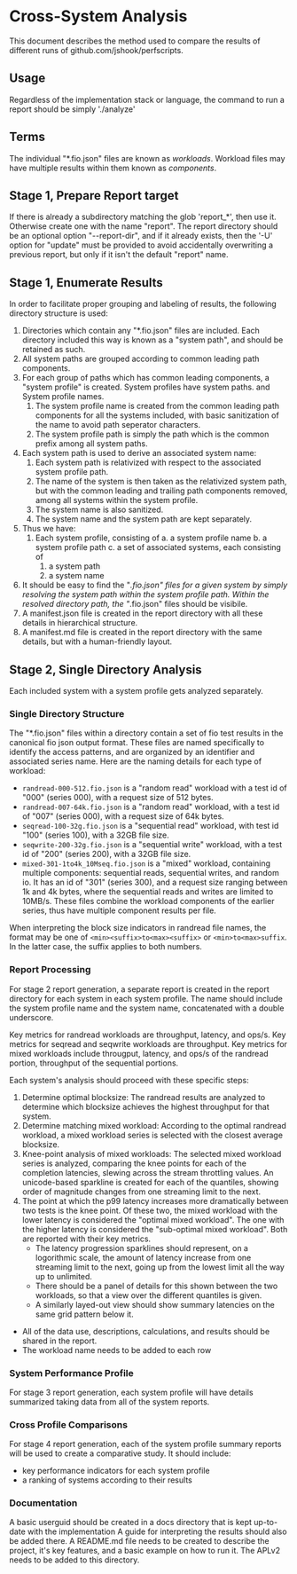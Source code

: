 # Cross-System Analysis

This document describes the method used to compare the results of different runs of github.com/jshook/perfscripts.

## Usage

Regardless of the implementation stack or language, the command to run a report should be simply './analyze'

## Terms

The individual "*.fio.json" files are known as _workloads_. Workload files may have multiple results within them known as _components_.

## Stage 1, Prepare Report target

If there is already a subdirectory matching the glob 'report_*', then use it. Otherwise create one with the name "report". The report directory should be an optional option "--report-dir", and if it already exists, then the '-U' option for "update" must be provided to avoid accidentally overwriting a previous report, but only if it isn't the default "report" name.

## Stage 1, Enumerate Results

In order to facilitate proper grouping and labeling of results, the following directory structure is used:
1. Directories which contain any "*.fio.json" files are included. Each directory included this way is known as a "system path", and should be retained as such.
2. All system paths are grouped according to common leading path components.
3. For each group of paths which has common leading components, a "system profile" is created. System profiles have system paths. and System profile names.
   1. The system profile name is created from the common leading path components for all the systems included, with basic sanitization of the name to avoid path seperator characters.
   2. The system profile path is simply the path which is the common prefix among all system paths.
4. Each system path is used to derive an associated system name:
   1. Each system path is relativized with respect to the associated system profile path.
   2. The name of the system is then taken as the relativized system path, but with the common leading and trailing path components removed, among all systems within the system profile.
   3. The system name is also sanitized.
   4. The system name and the system path are kept separately.
5. Thus we have:
   1. Each system profile, consisting of
      a. a system profile name
      b. a system profile path
      c. a set of associated systems, each consisting of
         1. a system path
         2. a system name
6. It should be easy to find the "*.fio.json" files for a given system by simply resolving the system path within the system profile path. Within the resolved directory path, the "*.fio.json" files should be visibile.
8. A manifest.json file is created in the report directory with all these details in hierarchical structure.
9. A manifest.md file is created in the report directory with the same details, but with a human-friendly layout.

## Stage 2, Single Directory Analysis

Each included system with a system profile gets analyzed separately.

### Single Directory Structure

The "*.fio.json" files within a directory contain a set of fio test results in the canonical fio json output format.
These files are named specifically to identify the access patterns, and are organized by an identifier and associated series name.
Here are the naming details for each type of workload:
* `randread-000-512.fio.json` is a "random read" workload with a test id of "000" (series 000), with a request size of 512 bytes.
* `randread-007-64k.fio.json` is a "random read" workload, with a test id of "007" (series 000), with a request size of 64k bytes.
* `seqread-100-32g.fio.json` is a "sequential read" workload, with test id "100" (series 100), with a 32GB file size.
* `seqwrite-200-32g.fio.json` is a "sequential write" workload, with a test id of "200" (series 200), with a 32GB file size.
* `mixed-301-1to4k_10Mseq.fio.json` is a "mixed" workload, containing multiple components: sequential reads, sequential writes, and random io. It has an id of "301" (series 300), and a request size ranging between 1k and 4k bytes, where the sequential reads and writes are limited to 10MB/s. These files combine the workload components of the earlier series, thus have multiple component results per file.

When interpreting the block size indicators in randread file names, the format may be one of `<min><suffix>to<max><suffix>` or `<min>to<max>suffix`. In the latter case, the suffix applies to both numbers.

### Report Processing

For stage 2 report generation, a separate report is created in the report directory for each system in each system profile. The name should include the system profile name and the system name, concatenated with a double underscore.

Key metrics for randread workloads are throughput, latency, and ops/s.
Key metrics for seqread and seqwrite workloads are throughput.
Key metrics for mixed workloads include througput, latency, and ops/s of the randread portion, throughput of the sequential portions.

Each system's analysis should proceed with these specific steps:
1. Determine optimal blocksize: The randread results are analyzed to determine which blocksize achieves the highest throughput for that system.
2. Determine matching mixed workload: According to the optimal randread workload, a mixed workload series is selected with the closest average blocksize.
3. Knee-point analysis of mixed workloads: The selected mixed workload series is analyzed, comparing the knee points for each of the completion latencies, slewing across the stream throttling values. An unicode-based sparkline is created for each of the quantiles, showing order of magnitude changes from one streaming limit to the next.
4. The point at which the p99 latency increases more dramatically between two tests is the knee point. Of these two, the mixed workload with the lower latency is considered the "optimal mixed workload". The one with the higher latency is considered the "sub-optimal mixed workload". Both are reported with their key metrics.
   * The latency progression sparklines should represent, on a logorithmic scale, the amount of latency increase from one streaming limit to the next, going up from the lowest limit all the way up to unlimited.
   * There should be a panel of details for this shown between the two workloads, so that a view over the different quantiles is given.
   * A similarly layed-out view should show summary latencies on the same grid pattern below it.

* All of the data use, descriptions, calculations, and results should be shared in the report.
* The workload name needs to be added to each row 

### System Performance Profile

For stage 3 report generation, each system profile will have details summarized taking data from all of the system reports.

### Cross Profile Comparisons

For stage 4 report generation, each of the system profile summary reports will be used to create a comparative study.
It should include:
* key performance indicators for each system profile
* a ranking of systems according to their results

### Documentation

A basic userguid should be created in a docs directory that is kept up-to-date with the implementation
A guide for interpreting the results should also be added there.
A README.md file needs to be created to describe the project, it's key features, and a basic example on how to run it.
The APLv2 needs to be added to this directory.

